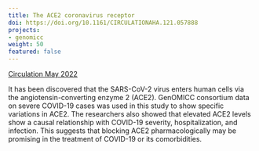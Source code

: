 ```yaml
---
title: The ACE2 coronavirus receptor
doi: https://doi.org/10.1161/CIRCULATIONAHA.121.057888
projects:
- genomicc
weight: 50
featured: false
---
```


[Circulation May 2022]({{page.doi}})


It has been discovered that the SARS-CoV-2 virus enters human cells via the angiotensin-converting enzyme 2 (ACE2). GenOMICC consortium data on severe COVID-19 cases was used in this study to show specific variations in ACE2. The researchers also showed that elevated ACE2 levels show a causal relationship with COVID-19 severity, hospitalization, and infection. This suggests that blocking ACE2 pharmacologically may be promising in the treatment of COVID-19 or its comorbidities.
